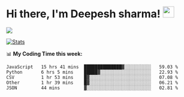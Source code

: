 # Hi there, I'm Deepesh sharma! <img src="https://raw.githubusercontent.com/MartinHeinz/MartinHeinz/master/wave.gif" width="30px">

![](https://camo.githubusercontent.com/992babdffd8c74a1502de375fbdf7e4d54773242/68747470733a2f2f6d656469612e67697068792e636f6d2f6d656469612f53576f536b4e36447854737a71494b4571762f67697068792e676966)

[![Stats](https://github-readme-stats.vercel.app/api?username=deepeshhsharma&show_icons=true&theme=radical)](https://github-readme-stats.vercel.app/api?username=deepeshhsharma&show_icons=true&theme=radical)&nbsp; &nbsp; &nbsp; &nbsp; &nbsp; &nbsp; &nbsp; &nbsp; &nbsp; &nbsp; 

📊 **My Coding Time this week:**
<!--START_SECTION:waka-->
```text
JavaScript   15 hrs 41 mins  ██████████████▓░░░░░░░░░░   59.03 % 
Python       6 hrs 5 mins    █████▓░░░░░░░░░░░░░░░░░░░   22.93 % 
CSV          1 hr 53 mins    █▓░░░░░░░░░░░░░░░░░░░░░░░   07.08 % 
Other        1 hr 39 mins    █▓░░░░░░░░░░░░░░░░░░░░░░░   06.21 % 
JSON         44 mins         ▓░░░░░░░░░░░░░░░░░░░░░░░░   02.81 % 
```
<!--END_SECTION:waka-->
